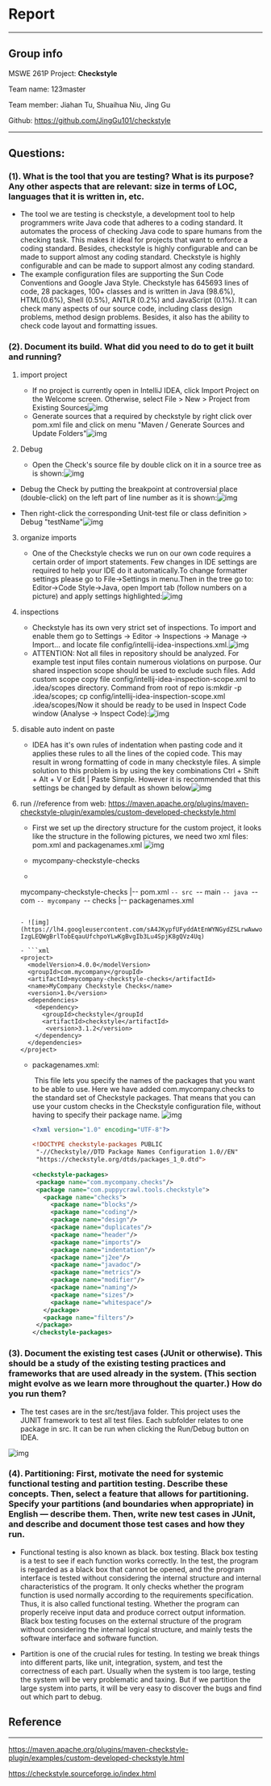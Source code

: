 # Report

-----

## Group info

MSWE 261P Project: **Checkstyle**

Team name: 123master

Team member: Jiahan Tu, Shuaihua Niu, Jing Gu

Github: https://github.com/JingGu101/checkstyle

-------

## Questions:

### (1). What is the tool that you are testing? What is its purpose? Any other aspects that are relevant: size in terms of LOC, languages that it is written in, etc.

- The tool we are testing is checkstyle, a development tool to help programmers write Java code that adheres to a coding standard. It automates the process of checking Java code to spare humans from the checking task. This makes it ideal for projects that want to enforce a coding standard. Besides, checkstyle is highly configurable and can be made to support almost any coding standard. Checkstyle is highly configurable and can be made to support almost any coding standard.
- The example configuration files are supporting the Sun Code Conventions and Google Java Style. Checkstyle has 645693 lines of code, 28 packages, 100+ classes and is written in Java (98.6%), HTML(0.6%), Shell (0.5%), ANTLR (0.2%) and JavaScript (0.1%). It can check many aspects of our source code, including class design problems, method design problems. Besides, it also has the ability to check code layout and formatting issues.

### (2). Document its build. What did you need to do to get it built and running?

1. import project

    - If no project is currently open in IntelliJ IDEA, click Import Project on the Welcome screen. Otherwise, select File > New > Project from Existing Sources![img](https://lh4.googleusercontent.com/zTkDkNPY8xyTye0-EwJaRrecmxDWIt9vmEA768GVyiFzha06kO0xChyHJndWNw8I8rnEEFiSTZfVK4-SR1bDE-uEHAbIhPNtaKEXPABbDG7t4KM9Yj0jHg7MJBdj1_HDNskdg2n7)
    - Generate sources that a required by checkstyle by right click over pom.xml file and click on menu "Maven / Generate Sources and Update Folders"![img](https://lh5.googleusercontent.com/F7UCxrcVDiQtRiqd821igfmSKOyq9HpU-NmQunA3CQpM7cxl78Iun3NYCWXzFcvKeRNEVkGQwhE-QB0EauFUsexUsQuho7Lilaa7GBRhbDt9TADl-OMgWGCegIrKTfw6WXNrzXrc)


2. Debug

    - Open the Check's source file by double click on it in a source tree as is shown:![img](https://lh4.googleusercontent.com/jfqWOdAJ4EnDR53FKehjwukhOUARxiddaizpsGi2ippwR5B6EUrjDhdzskHD3QD2DWNcxknZViQN9IdTiVK-MB4l4HjlxKpHejK45psHeeNoB5LSEV2cGNWhlji3hw8VySQ0IAa7)


- Debug the Check by putting the breakpoint at controversial place (double-click) on the left part of line number as it is shown:![img](https://lh3.googleusercontent.com/ktyvXfOA-O2G9ir3i8Qq_x4izANXfmuv7a_sxxJMsyMaHHUpBa4u8dosNuAQKn2y91BdoIYotnUUSv3CZh8UtnO331GpZ62J-cyRpXzreoDSgybhbzFQchJnylVNMvB6dceIsWjF)

- Then right-click the corresponding Unit-test file or class definition > Debug "testName"![img](https://lh5.googleusercontent.com/VTS1KUVnkagGwVq9TiURRpPfFDGW_RbHqTAe0sR2l0tvduAGEGsY7soD1uz0xOp4aXZPS_t3ZsKjPQF8TiZq5QdTVMytkiUhaeSkxm6cxeSSI-zs90XY0RyirNp7VhQAnlc5kJbN)

3. organize imports

    - One of the Checkstyle checks we run on our own code requires a certain order of import statements. Few changes in IDE settings are required to help your IDE do it automatically.To change formatter settings please go to File->Settings in menu.Then in the tree go to: Editor->Code Style->Java, open Import tab (follow numbers on a picture) and apply settings highlighted:![img](https://lh3.googleusercontent.com/f950v-_V9LI7PdRtOpeAbFnWp90qZiTAPkWTa-CkKZf5uhsTtJBWSGGQO2CQ3TxBsxnOtA7jIZI1M0fP0m45mY-JXFyC3mUuSE87fsmu6KDFgR_IuLCyuyDX79W5GGBROk7YxwsN)

4. inspections

    - Checkstyle has its own very strict set of inspections. To import and enable them go to Settings -> Editor -> Inspections -> Manage -> Import... and locate file config/intellij-idea-inspections.xml.![img](https://lh4.googleusercontent.com/GOtCc8DsptupaEHZFdH6l6reFM_2sDe1mf3dHd3a7GPlMvjsEJuLerjf5VRdvD-1b4Xr6UZLGOCeevfNUlDgQ1KowTx-dMtR0bvyQs9N6Ullui_Bt13U0d335kxaTyzSwPZJdzlO)
    - ATTENTION: Not all files in repository should be analyzed. For example test input files contain numerous violations on purpose. Our shared inspection scope should be used to exclude such files. Add custom scope copy file config/intellij-idea-inspection-scope.xml to .idea/scopes directory. Command from root of repo is:mkdir -p .idea/scopes; cp config/intellij-idea-inspection-scope.xml .idea/scopes/Now it should be ready to be used in Inspect Code window (Analyse -> Inspect Code):![img](https://lh3.googleusercontent.com/uv7YPtHWEfz0rOoGzY6sfw9Urlgrycwfu-NcuIlbVuYWan4VzGFLWG-qKk0-opq4J363c4TuCNzQaJPcISJd79jKkHUWv43vdAF_hrzRDJNo4y3C41Od26v9gLUG6f8QiWBKpeUp)

5. disable auto indent on paste

    - IDEA has it's own rules of indentation when pasting code and it applies these rules to all the lines of the copied code. This may result in wrong formatting of code in many checkstyle files. A simple solution to this problem is by using the key combinations Ctrl + Shift + Alt + V or Edit | Paste Simple. However it is recommended that this settings be changed by default as shown below![img](https://lh4.googleusercontent.com/iiNNt3CWxffyZZ5oiZOXiUyxiw4ZoyTcPKU12zv0PdMLRcu4UQrs-A2rVzN2dw-Ucg9z8wNpA7PLOaMzCccte49nYM6VOJmLzJa_l5gtRSUHlKVG6Kko2WJ0dkPz7jTj0Z3JT1Oj)

6. run
   //reference from web: https://maven.apache.org/plugins/maven-checkstyle-plugin/examples/custom-developed-checkstyle.html

    - First we set up the directory structure for the custom project, it looks like the structure in the following pictures, we need two xml files: pom.xml and packagenames.xml	![img](https://lh6.googleusercontent.com/jE76Z7zsaw6uU7w60daCRz_35h6pLLHSOdfWQ7hicaYv5Sa9xLzf2o5pC3zniEqhCxb2yhHlPtBRjS4JUHPZRFDEYF4ouQbMNJYK8i2rwxesDGbCZ-V-wOsFMdJgJ02VK--7JVGd)

    - mycompany-checkstyle-checks

    - ```tex
     mycompany-checkstyle-checks
     |-- pom.xml
     `-- src
        `-- main
            `-- java
                `-- com
                    `-- mycompany
                        `-- checks
                            |-- packagenames.xml
     ```

    - ![img](https://lh4.googleusercontent.com/sA4JKypfUFyddAtEnWYNGydZSLrwAwwocaTmGwFWPM9D4MjUYvmaEEhbF40ZL_BUeSmjKG5KrzJVfArC2DbRQ-IzgLEQWgBrlTobEqauUfchpoYLwKgBvgIb3Lu4SpjK8gQVz4Uq)

    - ```xml
     <project>
       <modelVersion>4.0.0</modelVersion>
       <groupId>com.mycompany</groupId> 
       <artifactId>mycompany-checkstyle-checks</artifactId>
       <name>MyCompany Checkstyle Checks</name> 
       <version>1.0</version> 
       <dependencies>
         <dependency>
           <groupId>checkstyle</groupId
           <artifactId>checkstyle</artifactId>  
           	<version>3.1.2</version>
         </dependency>
       </dependencies>
     </project> 
     ```

    - packagenames.xml:

      ​	This file lets you specify the names of the packages that you want to be able to use. Here we have added com.mycompany.checks to the standard set of Checkstyle packages. That means that you can use your custom checks in the Checkstyle configuration file, without having to specify their package name. ![img](https://lh3.googleusercontent.com/qamNKdzhDv1QcXYik9HihhjGQcrHB-P2gQniDFmyrRAZsUKMt_zSokloK0VEemBVycN1zoQxaYANsUnZg1BOlUKXMcKb_BjDCc56qfLZE52DiUx3FP0YRSMtpPsQ_g8hD28W8AOH)

      ```xml
      <?xml version="1.0" encoding="UTF-8"?>
       
      <!DOCTYPE checkstyle-packages PUBLIC
       "-//Checkstyle//DTD Package Names Configuration 1.0//EN"
       "https://checkstyle.org/dtds/packages_1_0.dtd">
       
      <checkstyle-packages>
       <package name="com.mycompany.checks"/>
       <package name="com.puppycrawl.tools.checkstyle">
         <package name="checks">
           <package name="blocks"/>
           <package name="coding"/>
           <package name="design"/>
           <package name="duplicates"/>
           <package name="header"/>
           <package name="imports"/>
           <package name="indentation"/>
           <package name="j2ee"/>
           <package name="javadoc"/>
           <package name="metrics"/>
           <package name="modifier"/>
           <package name="naming"/>
           <package name="sizes"/>
           <package name="whitespace"/>
         </package>
         <package name="filters"/>
       </package>
      </checkstyle-packages>
      
      ```

### (3). Document the **existing test cases** (JUnit or otherwise). This should be a study of the existing testing practices and frameworks that are used already in the system. (This section might evolve as we learn more throughout the quarter.) How do you run them?

- The test cases are in the src/test/java folder. This project uses the JUNIT framework to test all test files. Each subfolder relates to one package in src. It can be run when clicking the Run/Debug button on IDEA.

![img](https://lh3.googleusercontent.com/FUaUxyPMexqdfuu4UytHdYbCVhi1C7iOMv1Cpba1UC7C--iR83dTuhk81TmgR4934CzDoiR6F0Rx0Tn5jeuerTHWlkdCzxaswBntlNAtTrh5KHz6WtaDioOPau2hhL8SoZQlCg4K)

### (4). Partitioning: First, motivate the need for systemic functional testing and partition testing. Describe these concepts. Then, select a feature that allows for partitioning. Specify your partitions (and boundaries when appropriate) in English — describe them. Then, write **new test cases** in JUnit, and describe and document those test cases and how they run.

- Functional testing is also known as black. box testing. Black box testing is a test to see if each function works correctly. In the test, the program is regarded as a black box that cannot be opened, and the program interface is tested without considering the internal structure and internal characteristics of the program. It only checks whether the program function is used normally according to the requirements specification. Thus, it is also called functional testing. Whether the program can properly receive input data and produce correct output information. Black box testing focuses on the external structure of the program without considering the internal logical structure, and mainly tests the software interface and software function.

- Partition is one of the crucial rules for testing. In testing we break things into different parts, like unit, integration, system, and test the correctness of each part. Usually when the system is too large, testing the system will be very problematic and taxing. But if we partition the large system into parts, it will be very easy to discover the bugs and find out which part to debug.



## Reference

------

https://maven.apache.org/plugins/maven-checkstyle-plugin/examples/custom-developed-checkstyle.html

https://checkstyle.sourceforge.io/index.html